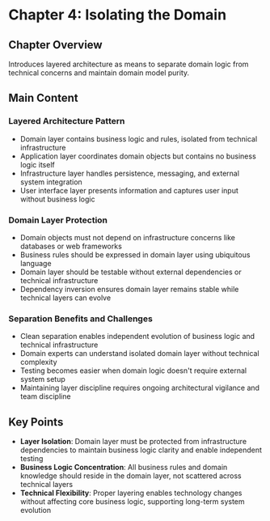 # Chapter 4: Isolating the Domain

## Chapter Overview
Introduces layered architecture as means to separate domain logic from technical concerns and maintain domain model purity.

## Main Content

### Layered Architecture Pattern
- Domain layer contains business logic and rules, isolated from technical infrastructure
- Application layer coordinates domain objects but contains no business logic itself
- Infrastructure layer handles persistence, messaging, and external system integration
- User interface layer presents information and captures user input without business logic

### Domain Layer Protection
- Domain objects must not depend on infrastructure concerns like databases or web frameworks
- Business rules should be expressed in domain layer using ubiquitous language
- Domain layer should be testable without external dependencies or technical infrastructure
- Dependency inversion ensures domain layer remains stable while technical layers can evolve

### Separation Benefits and Challenges
- Clean separation enables independent evolution of business logic and technical infrastructure
- Domain experts can understand isolated domain layer without technical complexity
- Testing becomes easier when domain logic doesn't require external system setup
- Maintaining layer discipline requires ongoing architectural vigilance and team discipline

## Key Points
- **Layer Isolation**: Domain layer must be protected from infrastructure dependencies to maintain business logic clarity and enable independent testing
- **Business Logic Concentration**: All business rules and domain knowledge should reside in the domain layer, not scattered across technical layers
- **Technical Flexibility**: Proper layering enables technology changes without affecting core business logic, supporting long-term system evolution